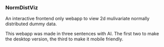 
### NormDistViz

An interactive frontend only webapp to view 2d mulivariate normally distributed dummy data.

This webapp was made in three sentences with AI. The first two to make the desktop version, the third to make it mobile friendly.

